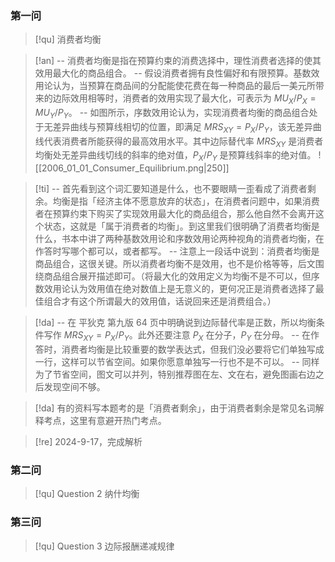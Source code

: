 ### 第一问

> [!qu] 
> 消费者均衡

> [!an]
> -- 消费者均衡是指在预算约束的消费选择中，理性消费者选择的使其效用最大化的商品组合。
> -- 假设消费者拥有良性偏好和有限预算。基数效用论认为，当预算在商品间的分配能使花费在每一种商品的最后一美元所带来的边际效用相等时，消费者的效用实现了最大化，可表示为 $MU_X/P_X=MU_Y/P_Y$。
> -- 如图所示，序数效用论认为，实现消费者均衡的商品组合处于无差异曲线与预算线相切的位置，即满足 $MRS_{XY}={P_X}/{P_Y}$，该无差异曲线代表消费者所能获得的最高效用水平。其中边际替代率 $MRS_{XY}$ 是消费者均衡处无差异曲线切线的斜率的绝对值，${P_X}/{P_Y}$ 是预算线斜率的绝对值。
> ![[2006_01_01_Consumer_Equilibrium.png|250]]

> [!ti] 
> -- 首先看到这个词汇要知道是什么，也不要眼睛一歪看成了消费者剩余。均衡是指「经济主体不愿意放弃的状态」，在消费者问题中，如果消费者在预算约束下购买了实现效用最大化的商品组合，那么他自然不会离开这个状态，这就是「属于消费者的均衡」。到这里我们很明确了消费者均衡是什么，书本中讲了两种基数效用论和序数效用论两种视角的消费者均衡，在作答时写哪个都可以，或者都写。
> -- 注意上一段话中说到：消费者均衡是商品组合，这很关键。所以消费者均衡不是效用，也不是价格等等，后文围绕商品组合展开描述即可。（将最大化的效用定义为均衡不是不可以，但序数效用论认为效用值在绝对数值上是无意义的，更何况正是消费者选择了最佳组合才有这个所谓最大的效用值，话说回来还是消费组合。）

> [!da]
> -- 在 平狄克 第九版 64 页中明确说到边际替代率是正数，所以均衡条件写作 $MRS_{XY}=P_X/P_Y$。此外还要注意 $P_X$ 在分子，$P_Y$ 在分母。
> -- 在作答时，消费者均衡是比较重要的数学表达式，但我们没必要将它们单独写成一行，这样可以节省空间。如果你愿意单独写一行也不是不可以。
> -- 同样为了节省空间，图文可以并列，特别推荐图在左、文在右，避免图画右边之后发现空间不够。

> [!da] 
> 有的资料写本题考的是「消费者剩余」，由于消费者剩余是常见名词解释考点，这里有意避开热门考点。

> [!re]
> 2024-9-17，完成解析

### 第二问

> [!qu] Question 2
> 纳什均衡

### 第三问

> [!qu] Question 3
> 边际报酬递减规律

